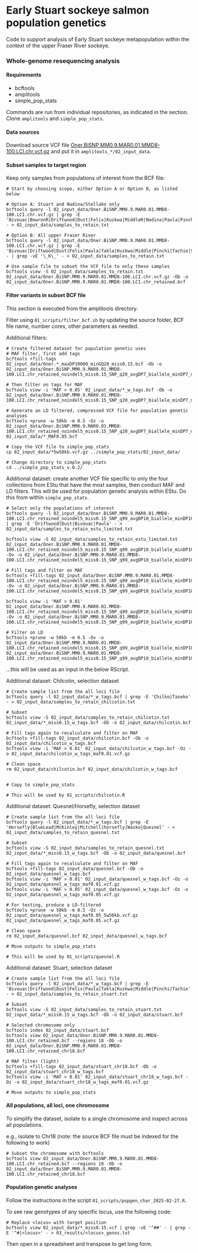 # Early Stuart sockeye salmon population genetics
Code to support analysis of Early Stuart sockeye metapopulation within the context of the upper Fraser River sockeye.     

### Whole-genome resequencing analysis ###
#### Requirements ####
- bcftools    
- amplitools 
- simple_pop_stats

Commands are run from individual repositories, as indicated in the section.     
Clone `amplitools` and `simple_pop_stats`.     

#### Data sources ####
Download source VCF file [Oner.BiSNP.MM0.9.MAR0.01.MMD8-100.LCI.chr.vcf.gz](https://gsajournals.figshare.com/articles/dataset/Supplemental_Material_for_Christensen_et_al_2024/25705428) and put it in `amplitools_*/02_input_data`.        

#### Subset samples to target region ####
Keep only samples from populations of interest from the BCF file:    
```
# Start by choosing scope, either Option A or Option B, as listed below

# Option A: Stuart and Nadina/Stellako only
bcftools query -l 02_input_data/Oner.BiSNP.MM0.9.MAR0.01.MMD8-100.LCI.chr.vcf.gz | grep -E 'Bivouac|BowronR|Driftwood|Dust|Felix|Kuzkwa|MiddleR|Nadina|Paula|Pinchi|Stellako|Tachie|Takla_S' - > 02_input_data/samples_to_retain.txt

# Option B: All upper Fraser River
bcftools query -l 02_input_data/Oner.BiSNP.MM0.9.MAR0.01.MMD8-100.LCI.chr.vcf.gz | grep -E 'Bivouac|Driftwood|Dust|Felix|Paula|Takla|Kuzkwa|Middle|Pinchi|Tachie|Stellako|Nadina|Bowron|Horsefly|BlueLead|McKinley|Mitchell|horsefly|Wasko|Quesnel|Chilko|Taseko' - | grep -vE '\_K\_' - > 02_input_data/samples_to_retain.txt

# Use sample file to subset the VCF file to only these samples 
bcftools view -S 02_input_data/samples_to_retain.txt 02_input_data/Oner.BiSNP.MM0.9.MAR0.01.MMD8-100.LCI.chr.vcf.gz -Ob -o 02_input_data/Oner.BiSNP.MM0.9.MAR0.01.MMD8-100.LCI.chr_retained.bcf    

```

#### Filter variants in subset BCF file ####
This section is executed from the amplitools directory.     

Filter using `01_scripts/filter_bcf.sh` by updating the source folder, BCF file name, number cores, other parameters as needed.    

Additional filters:       
```
# Create filtered dataset for population genetic uses
# MAF filter, first add tags
bcftools +fill-tags 02_input_data/Oner.*_maxDP10000_minGQ20_miss0.15.bcf -Ob -o 02_input_data/Oner.BiSNP.MM0.9.MAR0.01.MMD8-100.LCI.chr_retained_noindel5_miss0.15_SNP_q20_avgDP7_biallele_minDP7_maxDP10000_minGQ20_miss0.15_w_tags.bcf

# Then filter on tags for MAF
bcftools view -i 'MAF > 0.05' 02_input_data/*_w_tags.bcf -Ob -o 02_input_data/Oner.BiSNP.MM0.9.MAR0.01.MMD8-100.LCI.chr_retained_noindel5_miss0.15_SNP_q20_avgDP7_biallele_minDP7_maxDP10000_minGQ20_miss0.15_w_tags_MAF0.05.bcf

# Generate an LD filtered, compressed VCF file for population genetic analyses     
bcftools +prune -w 50kb -m 0.5 -Oz -o 02_input_data/Oner.BiSNP.MM0.9.MAR0.01.MMD8-100.LCI.chr_retained_noindel5_miss0.15_SNP_q20_avgDP7_biallele_minDP7_maxDP10000_minGQ20_miss0.15_w_tags_MAF0.05_5w50kb.vcf.gz 02_input_data/*_MAF0.05.bcf

# Copy the VCF file to simple_pop_stats
cp 02_input_data/*5w50kb.vcf.gz ../simple_pop_stats/02_input_data/   

# Change directory to simple_pop_stats
cd ../simple_pop_stats_v.0.2/
```

Additional dataset: create another VCF file specific to only the four collections from EStu that have the most samples, then conduct MAF and LD filters. This will be used for population genetic analysis within EStu. Do this from within `simple_pop_stats`.        
```
# Select only the populations of interest
bcftools query -l 02_input_data/Oner.BiSNP.MM0.9.MAR0.01.MMD8-100.LCI.chr_retained_noindel5_miss0.15_SNP_q99_avgDP10_biallele_minDP10_maxDP1000_minGQ20_miss0.15.vcf | grep -E 'Driftwood|Dust|Bivouac|Paula' - > 02_input_data/samples_to_retain_estu_limited.txt

bcftools view -S 02_input_data/samples_to_retain_estu_limited.txt 02_input_data/Oner.BiSNP.MM0.9.MAR0.01.MMD8-100.LCI.chr_retained_noindel5_miss0.15_SNP_q99_avgDP10_biallele_minDP10_maxDP1000_minGQ20_miss0.15.vcf -Ov -o 02_input_data/Oner.BiSNP.MM0.9.MAR0.01.MMD8-100.LCI.chr_retained_noindel5_miss0.15_SNP_q99_avgDP10_biallele_minDP10_maxDP1000_minGQ20_miss0.15_estu_limited.vcf

# Fill tags and filter on MAF
bcftools +fill-tags 02_input_data/Oner.BiSNP.MM0.9.MAR0.01.MMD8-100.LCI.chr_retained_noindel5_miss0.15_SNP_q99_avgDP10_biallele_minDP10_maxDP1000_minGQ20_miss0.15_estu_limited.vcf -Ov -o 02_input_data/Oner.BiSNP.MM0.9.MAR0.01.MMD8-100.LCI.chr_retained_noindel5_miss0.15_SNP_q99_avgDP10_biallele_minDP10_maxDP1000_minGQ20_miss0.15_estu_limited_w_tags.vcf

bcftools view -i 'MAF > 0.01' 02_input_data/Oner.BiSNP.MM0.9.MAR0.01.MMD8-100.LCI.chr_retained_noindel5_miss0.15_SNP_q99_avgDP10_biallele_minDP10_maxDP1000_minGQ20_miss0.15_estu_limited_w_tags.vcf -Ov -o 02_input_data/Oner.BiSNP.MM0.9.MAR0.01.MMD8-100.LCI.chr_retained_noindel5_miss0.15_SNP_q99_avgDP10_biallele_minDP10_maxDP1000_minGQ20_miss0.15_estu_limited_w_tags_MAF0.01.vcf

# Filter on LD
bcftools +prune -w 50kb -m 0.5 -Ov -o 02_input_data/Oner.BiSNP.MM0.9.MAR0.01.MMD8-100.LCI.chr_retained_noindel5_miss0.15_SNP_q99_avgDP10_biallele_minDP10_maxDP1000_minGQ20_miss0.15_estu_limited_w_tags_MAF0.01_5w50kb.vcf 02_input_data/Oner.BiSNP.MM0.9.MAR0.01.MMD8-100.LCI.chr_retained_noindel5_miss0.15_SNP_q99_avgDP10_biallele_minDP10_maxDP1000_minGQ20_miss0.15_estu_limited_w_tags_MAF0.01.vcf

```
...this will be used as an input in the below RScript.    


Additional dataset: Chilcotin, selection dataset
```
# Create sample list from the all loci file
bcftools query -l 02_input_data/*_w_tags.bcf | grep -E 'Chilko|Taseko' - > 02_input_data/samples_to_retain_chilcotin.txt

# Subset
bcftools view -S 02_input_data/samples_to_retain_chilcotin.txt 02_input_data/*_miss0.15_w_tags.bcf -Ob -o 02_input_data/chilcotin.bcf

# Fill tags again to recalculate and filter on MAF
bcftools +fill-tags 02_input_data/chilcotin.bcf -Ob -o 02_input_data/chilcotin_w_tags.bcf
bcftools view -i 'MAF > 0.01' 02_input_data/chilcotin_w_tags.bcf -Oz -o 02_input_data/chilcotin_w_tags_maf0.01.vcf.gz

# Clean space
rm 02_input_data/chilcotin.bcf 02_input_data/chilcotin_w_tags.bcf


# Copy to simple_pop_stats

# This will be used by 01_scripts/chilcotin.R
```

Additional dataset: Quesnel/Horsefly, selection dataset
```
# Create sample list from the all loci file
bcftools query -l 02_input_data/*_w_tags.bcf | grep -E 'Horsefly|BlueLead|McKinley|Mitchell|horsefly|Wasko|Quesnel' - > 02_input_data/samples_to_retain_quesnel.txt

# Subset
bcftools view -S 02_input_data/samples_to_retain_quesnel.txt 02_input_data/*_miss0.15_w_tags.bcf -Ob -o 02_input_data/quesnel.bcf

# Fill tags again to recalculate and filter on MAF
bcftools +fill-tags 02_input_data/quesnel.bcf -Ob -o 02_input_data/quesnel_w_tags.bcf
bcftools view -i 'MAF > 0.01' 02_input_data/quesnel_w_tags.bcf -Oz -o 02_input_data/quesnel_w_tags_maf0.01.vcf.gz
bcftools view -i 'MAF > 0.05' 02_input_data/quesnel_w_tags.bcf -Oz -o 02_input_data/quesnel_w_tags_maf0.05.vcf.gz

# For testing, produce a LD-filtered
bcftools +prune -w 50kb -m 0.5 -Oz -o 02_input_data/quesnel_w_tags_maf0.05_5w50kb.vcf.gz 02_input_data/quesnel_w_tags_maf0.05.vcf.gz

# Clean space
rm 02_input_data/quesnel.bcf 02_input_data/quesnel_w_tags.bcf

# Move outputs to simple_pop_stats

# This will be used by 01_scripts/quesnel.R
```

Additional dataset: Stuart, selection dataset      
```
# Create sample list from the all loci file
bcftools query -l 02_input_data/*_w_tags.bcf | grep -E 'Bivouac|Driftwood|Dust|Felix|Paula|Takla|Kuzkwa|Middle|Pinchi|Tachie' - > 02_input_data/samples_to_retain_stuart.txt

# Subset
bcftools view -S 02_input_data/samples_to_retain_stuart.txt 02_input_data/*_miss0.15_w_tags.bcf -Ob -o 02_input_data/stuart.bcf

# Selected chromosome only
bcftools index 02_input_data/stuart.bcf
bcftools view 02_input_data/Oner.BiSNP.MM0.9.MAR0.01.MMD8-100.LCI.chr_retained.bcf --regions 18 -Ob -o 02_input_data/Oner.BiSNP.MM0.9.MAR0.01.MMD8-100.LCI.chr_retained_chr18.bcf 

# MAF filter (light)
bcftools +fill-tags 02_input_data/stuart_chr18.bcf -Ob -o 02_input_data/stuart_chr18_w_tags.bcf
bcftools view -i 'MAF > 0.01' 02_input_data/stuart_chr18_w_tags.bcf -Oz -o 02_input_data/stuart_chr18_w_tags_maf0.01.vcf.gz

# Move outputs to simple_pop_stats
```






#### All populations, all loci, one chromosome ####
To simplify the dataset, isolate to a single chromosome and inspect across all populations.     

e.g., isolate to Chr18 (note: the source BCF file must be indexed for the following to work)       
```
# Subset the chromosome with bcftools 
bcftools view 02_input_data/Oner.BiSNP.MM0.9.MAR0.01.MMD8-100.LCI.chr_retained.bcf --regions 18 -Ob -o 02_input_data/Oner.BiSNP.MM0.9.MAR0.01.MMD8-100.LCI.chr_retained_chr18.bcf 

```










#### Population genetic analyses ####
Follow the instructions in the script `01_scripts/popgen_char_2025-02-27.R`.     


To see raw genotypes of any specific locus, use the following code:    
```
# Replace <locus> with target position
bcftools view 02_input_data/*_miss0.15.vcf | grep -vE '^##' - | grep -E '^#|<locus>' - > 03_results/<locus>_genos.txt
```
Then open in a spreadsheet and transpose to get long form.    

